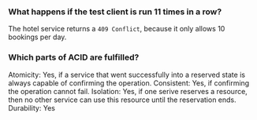 ### What happens if the test client is run 11 times in a row?

The hotel service returns a `409 Conflict`, because it only allows 10 bookings per day.

### Which parts of ACID are fulfilled?

Atomicity: Yes, if a service that went successfully into a reserved state is always capable of confirming the operation.
Consistent: Yes, if confirming the operation cannot fail.
Isolation: Yes, if one serive reserves a resource, then no other service can use this resource until the reservation ends.
Durability: Yes
